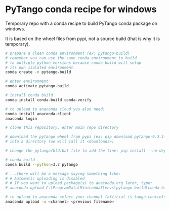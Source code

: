 # PyTango conda recipe for windows

Temporary repo with a conda recipe to build PyTango conda package on windows.

It is based on the wheel files from pypi, not a source build (that is why it is temporary).


```bash
# prepare a clean conda environment (ex: pytango-build)
# remember you can use the same conda environment to build 
# to multiple python versions because conda build will setup 
# its own isolated environment.
conda create -n pytango-build

# enter environment
conda activate pytango-build

# install conda build
conda install conda-build conda-verify

# to upload to anaconda cloud you also need:
conda install anaconda-client
anaconda login

# clone this repository, enter main repo directory 

# download the pytango wheel from pypi (ex: pip download pytango-9.3.1-cp37-cp37m-win_amd64.whl)
# into a directory (we will call it <downloads>)

# change the pytango/bld.bat file to add the line: pip install --no-deps <download>/<pytango wheel file>

# conda build
conda build --python=3.7 pytango

# ...there will be a message saying something like:
# # Automatic uploading is disabled
# # If you want to upload package(s) to anaconda.org later, type:
# anaconda upload C:\ProgramData\Miniconda3\envs\pytango-build\conda-bld\win-64\pytango-9.3.1-py37h39e3cac_1.tar.bz2

# to upload to anaconda select your channel (official is tango-controls):
anaconda upload -u <channel> <previous filename>
```
